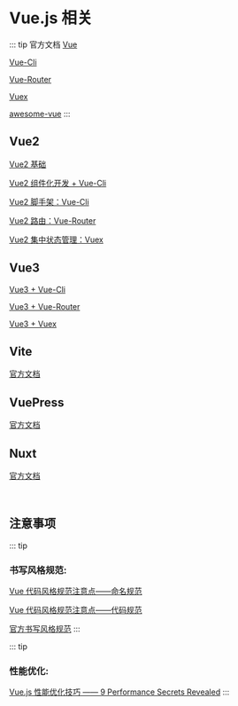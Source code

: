 # Vue.js 相关

::: tip 官方文档
[Vue](https://cn.vuejs.org/)

[Vue-Cli](https://cli.vuejs.org/zh/)

[Vue-Router](https://router.vuejs.org/zh/)

[Vuex](https://vuex.vuejs.org/zh/)

[awesome-vue](https://github.com/vuejs/awesome-vue)
:::

## Vue2

[Vue2 基础](./Vue2/vue2.md)

[Vue2 组件化开发 + Vue-Cli](./Vue2/ComponentsDevelopment.md)

[Vue2 脚手架：Vue-Cli](./Vue2/Vue2+Vue-Cli.md)

[Vue2 路由：Vue-Router](./Vue2/Vue2+Vue-Router.md)

[Vue2 集中状态管理：Vuex](./Vue2/Vue2+Vuex.md)

## Vue3

[Vue3 + Vue-Cli](./Vue3/Vue3+Vue-Cli.md)

[Vue3 + Vue-Router](./Vue3/s)

[Vue3 + Vuex](./Vue3/Vue3+Vuex.md)

## Vite

[官方文档](https://cn.vitejs.dev/)

## VuePress

[官方文档](https://vuepress.vuejs.org/zh/)

## Nuxt

[官方文档](https://www.nuxtjs.cn/guide/installation)

<br>

## 注意事项

::: tip <h3>书写风格规范:</h3>
[Vue 代码风格规范注意点——命名规范](./extra-02.md)

[Vue 代码风格规范注意点——代码规范](./extra-03.md)

[官方书写风格规范](https://cn.vuejs.org/v2/style-guide/)
:::

::: tip <h3>性能优化:</h3>
[Vue.js 性能优化技巧 —— 9 Performance Secrets Revealed](./extra-01.md)
:::

